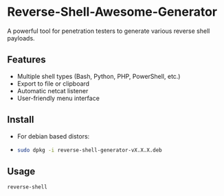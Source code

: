 # Reverse-Shell-Awesome-Generator

A powerful tool for penetration testers to generate various reverse shell payloads.

## Features
- Multiple shell types (Bash, Python, PHP, PowerShell, etc.)
- Export to file or clipboard  
- Automatic netcat listener
- User-friendly menu interface

## Install

- For debian based distors:
- ```bash
  sudo dpkg -i reverse-shell-generator-vX.X.X.deb

## Usage
```bash
reverse-shell
